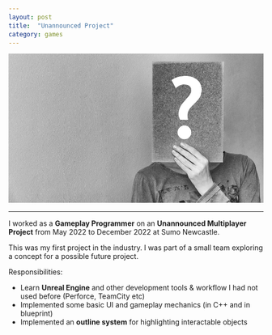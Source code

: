 ```yaml
---
layout: post
title:  "Unannounced Project"
category: games
---
```

<img class="heading_image" src="/assets/images/games/unannounced/unannounced.jpg" alt=""/>

<hr>

I worked as a **Gameplay Programmer** on an **Unannounced Multiplayer Project** from May 2022 to December 2022 at Sumo Newcastle.

This was my first project in the industry. I was part of a small team exploring a concept for a possible future project.

Responsibilities:
- Learn **Unreal Engine** and other development tools & workflow I had not used before (Perforce, TeamCity etc)
- Implemented some basic UI and gameplay mechanics (in C++ and in blueprint)
- Implemented an **outline system** for highlighting interactable objects
